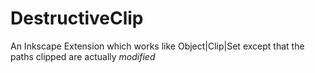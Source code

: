 # DestructiveClip
An Inkscape Extension which works like Object|Clip|Set except that the paths clipped are actually *modified*
